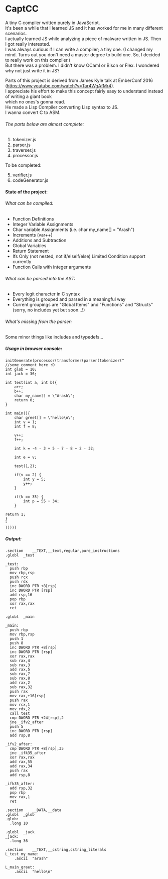 # CaptCC
A tiny C compiler written purely in JavaScript.   
It's been a while that I learned JS and it has worked for me in many different scenarios.      
I actually learned JS while analyzing a piece of malware written in JS. Then I got really interested.      
I was always curious if I can write a compiler; a tiny one. (I changed my mind. Turns out you don't need a master degree to   build one. So, I decided to really work on this compiler.)  
But there was a problem. I didn't know OCaml or Bison or Flex. I wondered why not just write it in JS?   


Parts of this project is derived from James Kyle talk at EmberConf 2016 (https://www.youtube.com/watch?v=Tar4WgAfMr4).  
I appreciate his effort to make this concept fairly easy to understand instead of writing a giant book   
which no ones's gonna read.    
He made a Lisp Compiler converting Lisp syntax to JS.   
I wanna convert C to ASM.   

###### The parts below are almost complete:

1. tokenizer.js   
2. parser.js   
3. traverser.js   
4. processor.js   

To be completed:   

5. verifier.js   
6. codeGenerator.js     


#### State of the project:

###### What can be compiled:

* Function Definitions
* Integer Variable Assignments
* Char variable Assignments (i.e. char my_name[] = "Arash")
* Increments (var++)
* Additions and Subtraction
* Global Variables
* Return Statement
* Ifs Only (not nested, not if/elseif/else) Limited Condition support currently
* Function Calls with integer arguments

###### What can be parsed into the AST:

* Every legit character in C syntax
* Everything is grouped and parsed in a meaningful way
* Current groupings are "Global Items" and "Functions" and "Structs"(sorry, no includes yet but soon...!)

###### What's missing from the parser:

Some minor things like includes and typedefs...

##### Usage in browser console:

    initGenerate(processor(transformer(parser(tokenizer("
    //some comment here :D
    int glob = 10;
    int jack = 36;

    int test(int a, int b){
        a++;
        b++;
        char my_name[] = \"Arash\";
        return 0;
    }

    int main(){
        char greet[] = \"hello\n\";
        int v = 1;
        int f = 8;

        v++;
        f++;

        int k = -4 - 3 + 5 - 7 - 8 + 2 - 32;

        int e = v;

        test(1,2);

        if(v == 2) {
            int y = 5;
            y++;
        }

        if(k == 35) {
            int p = 55 + 34;
        }

	return 1;
    }
    "
    )))))                   

##### Output:   
    .section	__TEXT,__text,regular,pure_instructions
    .globl	_test

    _test:
      push rbp
      mov rbp,rsp
      push rcx
      push rdx
      inc DWORD PTR +8[rsp]
      inc DWORD PTR [rsp]
      add rsp,16
      pop rbp
      xor rax,rax
      ret

    .globl	_main

    _main:
      push rbp
      mov rbp,rsp
      push 1
      push 8
      inc DWORD PTR +8[rsp]
      inc DWORD PTR [rsp]
      xor rax,rax
      sub rax,4
      sub rax,3
      add rax,5
      sub rax,7
      sub rax,8
      add rax,2
      sub rax,32
      push rax
      mov rax,+16[rsp]
      push rax
      mov rcx,1
      mov rdx,2
      call test
      cmp DWORD PTR +24[rsp],2
      jne _ifv2_after
      push 5
      inc DWORD PTR [rsp]
      add rsp,8

    _ifv2_after:
      cmp DWORD PTR +8[rsp],35
      jne _ifk35_after
      xor rax,rax
      add rax,55
      add rax,34
      push rax
      add rsp,8

    _ifk35_after:
      add rsp,32
      pop rbp
      mov rax,1
      ret

    .section	__DATA,__data
    .globl	_glob
    _glob:
      .long	10

    .globl	_jack
    _jack:
      .long	36

    .section	__TEXT,__cstring,cstring_literals
    L_test_my_name:
    	.ascii	"arash"

    L_main_greet:
    	.ascii	"hello\n"
